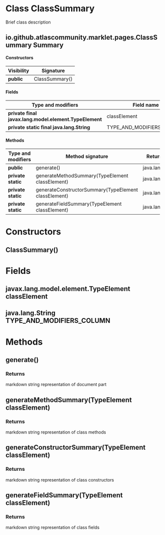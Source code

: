 Class ClassSummary
==================
Brief class description

io.github.atlascommunity.marklet.pages.ClassSummary Summary
-------
#### Constructors
| Visibility | Signature      |
| ---------- | -------------- |
| **public** | ClassSummary() |
#### Fields
| Type and modifiers                                     | Field name                |
| ------------------------------------------------------ | ------------------------- |
| **private final javax.lang.model.element.TypeElement** | classElement              |
| **private static final java.lang.String**              | TYPE_AND_MODIFIERS_COLUMN |
#### Methods
| Type and modifiers | Method signature                                     | Return type      |
| ------------------ | ---------------------------------------------------- | ---------------- |
| **public**         | generate()                                           | java.lang.String |
| **private static** | generateMethodSummary(TypeElement classElement)      | java.lang.String |
| **private static** | generateConstructorSummary(TypeElement classElement) | java.lang.String |
| **private static** | generateFieldSummary(TypeElement classElement)       | java.lang.String |

Constructors
============
ClassSummary()
--------------


Fields
======
javax.lang.model.element.TypeElement classElement
-------------------------------------------------

java.lang.String TYPE_AND_MODIFIERS_COLUMN
------------------------------------------


Methods
=======
generate()
----------


### Returns

markdown string representation of document part



generateMethodSummary(TypeElement classElement)
-----------------------------------------------


### Returns

markdown string representation of class methods



generateConstructorSummary(TypeElement classElement)
----------------------------------------------------


### Returns

markdown string representation of class constructors



generateFieldSummary(TypeElement classElement)
----------------------------------------------


### Returns

markdown string representation of class fields





